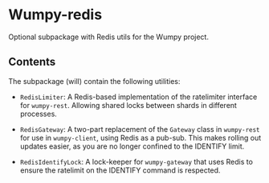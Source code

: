 # Wumpy-redis

Optional subpackage with Redis utils for the Wumpy project.

## Contents

The subpackage (will) contain the following utilities:

- `RedisLimiter`:
    A Redis-based implementation of the ratelimiter interface for `wumpy-rest`.
    Allowing shared locks between shards in different processes.

- `RedisGateway`:
    A two-part replacement of the `Gateway` class in `wumpy-rest` for use in
    `wumpy-client`, using Redis as a pub-sub. This makes rolling out updates
    easier, as you are no longer confined to the IDENTIFY limit.

- `RedisIdentifyLock`:
    A lock-keeper for `wumpy-gateway` that uses Redis to ensure the ratelimit
    on the IDENTIFY command is respected.
